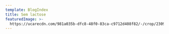 ```yaml
---
template: BlogIndex
title: Sem lactose
featuredImage: >-
  https://ucarecdn.com/981a035b-dfc8-48f0-83ca-c9712d408f82/-/crop/2309x1392/0,203/-/preview/
---
```


